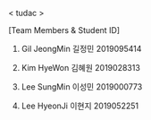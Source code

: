 < tudac >

[Team Members & Student ID]

1. Gil JeongMin 길정민 2019095414

2. Kim HyeWon   김혜원 2019028313

3. Lee SungMin  이성민 2019000773

4. Lee HyeonJi  이현지 2019052251
